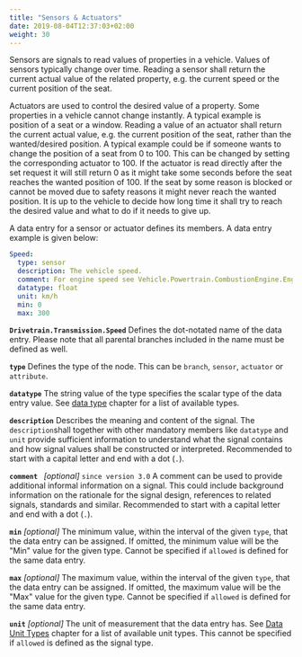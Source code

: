 ```yaml
---
title: "Sensors & Actuators"
date: 2019-08-04T12:37:03+02:00
weight: 30
---
```


Sensors are signals to read values of properties in a vehicle. Values of sensors typically change over time. Reading a sensor shall return the current actual value of the related property, e.g. the current speed or the current position of the seat.

Actuators are used to control the desired value of a property. Some properties in a vehicle cannot change instantly. A typical example is position of a seat or a window. Reading a value of an actuator shall return the current actual value, e.g. the current position of the seat, rather than the wanted/desired position. A typical example could be if someone wants to change the position of a seat from 0 to 100. This can be changed by setting the corresponding actuator to 100. If the actuator is read directly after the set request it will still return 0 as it might take some seconds before the seat reaches the wanted position of 100. If the seat by some reason is blocked or cannot be moved due to safety reasons it might never reach the wanted position. It is up to the vehicle to decide how long time it shall try to reach the desired value and what to do if it needs to give up.

A data entry for a sensor or actuator defines its members. A data
entry example is given below:

```YAML
Speed:
  type: sensor
  description: The vehicle speed.
  comment: For engine speed see Vehicle.Powertrain.CombustionEngine.Engine.Speed.
  datatype: float
  unit: km/h
  min: 0
  max: 300
```

**```Drivetrain.Transmission.Speed```**
Defines the dot-notated name of the data entry. Please note that
all parental branches included in the name must be defined as well.

**```type```**
Defines the type of the node. This can be `branch`,
`sensor`, `actuator` or `attribute`.

**```datatype```**
The string value of the type specifies the scalar type of the data entry
value. See [data type](/vehicle_signal_specification/rule_set/data_entry/data_types/) chapter for a list of available types.

**```description```**
Describes the meaning and content of the signal.
The `description`shall together with other mandatory members like `datatype` and `unit` provide sufficient information
to understand what the signal contains and how signal values shall be constructed or interpreted.
Recommended to start with a capital letter and end with a dot (`.`).

**```comment ```**  *[optional]* `since version 3.0`
A comment can be used to provide additional informal information on a signal.
This could include background information on the rationale for the signal design,
references to related signals, standards and similar.
Recommended to start with a capital letter and end with a dot (`.`).

**```min```** *[optional]*
The minimum value, within the interval of the given ```type```, that the
data entry can be assigned.
If omitted, the minimum value will be the "Min" value for the given type.
Cannot be specified if ```allowed``` is defined for the same data entry.

**```max```** *[optional]*
The maximum value, within the interval of the given ```type```, that the
data entry can be assigned.
If omitted, the maximum value will be the "Max" value for the given type.
Cannot be specified if ```allowed``` is defined for the same data entry.

**```unit```** *[optional]*
The unit of measurement that the data entry has. See [Data Unit Types](/vehicle_signal_specification/rule_set/data_entry/data_unit_types/)
chapter for a list of available unit types. This
cannot be specified if ```allowed``` is defined as the signal type.
